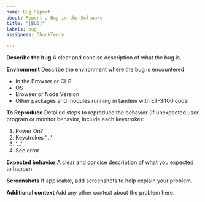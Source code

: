 ```yaml
---
name: Bug Report
about: Report a Bug in the Software
title: "[BUG]"
labels: bug
assignees: ChuckTerry

---
```


**Describe the bug**
A clear and concise description of what the bug is.

**Environment**
Describe the environment where the bug is encountered
- In the Browser or CLI?
- OS
- Browser or Node Version
- Other packages and modules running in tandem with ET-3400 code

**To Reproduce**
Detailed steps to reproduce the behavior (If unexpected user program or monitor behavior, include each keystroke):
1. Power On?
2. Keystrokes '...'
3. '...'
4. See error

**Expected behavior**
A clear and concise description of what you expected to happen.

**Screenshots**
If applicable, add screenshots to help explain your problem.

**Additional context**
Add any other context about the problem here.
